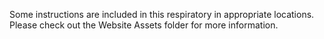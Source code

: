 Some instructions are included in this respiratory in appropriate locations. Please check out the Website Assets folder for more information.